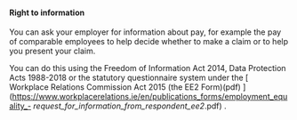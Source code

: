 ####  Right to information

You can ask your employer for information about pay, for example the pay of
comparable employees to help decide whether to make a claim or to help you
present your claim.

You can do this using the Freedom of Information Act 2014, Data Protection
Acts 1988-2018 or the statutory questionnaire system under the [ Workplace
Relations Commission Act 2015 (the EE2 Form)(pdf)
](https://www.workplacerelations.ie/en/publications_forms/employment_equality_-
_request_for_information_from_respondent_ee2_.pdf) .
